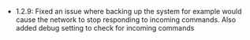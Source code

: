 - 1.2.9: Fixed an issue where backing up the system for example would cause the network to stop responding to incoming commands. Also added debug setting to check for incoming commands
